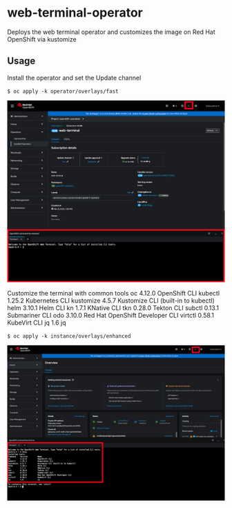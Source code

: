 # web-terminal-operator

Deploys the web terminal operator and customizes the image on Red Hat OpenShift via kustomize

## Usage

Install the operator and set the Update channel

```
$ oc apply -k operator/overlays/fast
```

![image](docs/web-terminal.png)

Customize the terminal with common tools
oc         4.12.0          OpenShift CLI
kubectl    1.25.2          Kubernetes CLI
kustomize  4.5.7           Kustomize CLI (built-in to kubectl)
helm       3.10.1          Helm CLI
kn         1.7.1           KNative CLI
tkn        0.28.0          Tekton CLI
subctl     0.13.1          Submariner CLI
odo        3.10.0          Red Hat OpenShift Developer CLI
virtctl    0.58.1          KubeVirt CLI
jq         1.6             jq

```
$ oc apply -k instance/overlays/enhanced
```

![image](docs/web-terminal-custom.png)
